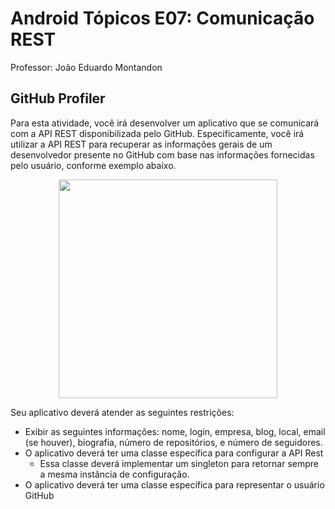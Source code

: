 # Android Tópicos E07: Comunicação REST

Professor: João Eduardo Montandon

## GitHub Profiler

Para esta atividade, você irá desenvolver um aplicativo que se comunicará com a API REST disponibilizada pelo GitHub.
Especificamente, você irá utilizar a API REST para recuperar as informações gerais de um desenvolvedor presente no GitHub com base nas informações fornecidas pelo usuário, conforme exemplo abaixo.

<img src="./assets/prototype.gif" style="margin: auto; display: block;" width="350" />

Seu aplicativo deverá atender as seguintes restrições:
* Exibir as seguintes informações: nome, login, empresa, blog, local, email (se houver), biografia, número de repositórios, e número de seguidores.
* O aplicativo deverá ter uma classe específica para configurar a API Rest
  * Essa classe deverá implementar um singleton para retornar sempre a mesma instância de configuração.
* O aplicativo deverá ter uma classe específica para representar o usuário GitHub


